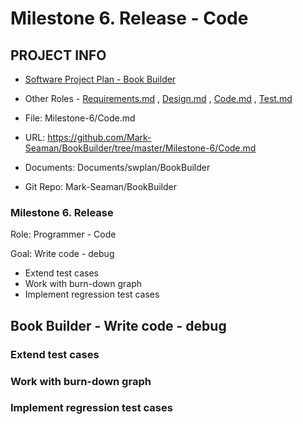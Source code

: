 # Milestone 6. Release - Code


## PROJECT INFO

* [Software Project Plan - Book Builder](../Index.md)

* Other Roles - [Requirements.md](Requirements.md)
, [Design.md](Design.md)
, [Code.md](Code.md)
, [Test.md](Test.md)



* File: Milestone-6/Code.md

* URL: https://github.com/Mark-Seaman/BookBuilder/tree/master/Milestone-6/Code.md

* Documents: Documents/swplan/BookBuilder

* Git Repo: Mark-Seaman/BookBuilder




### Milestone 6. Release



Role: Programmer - Code

Goal: Write code - debug

* Extend test cases
* Work with burn-down graph
* Implement regression test cases



## Book Builder - Write code - debug



### Extend test cases


### Work with burn-down graph


### Implement regression test cases
